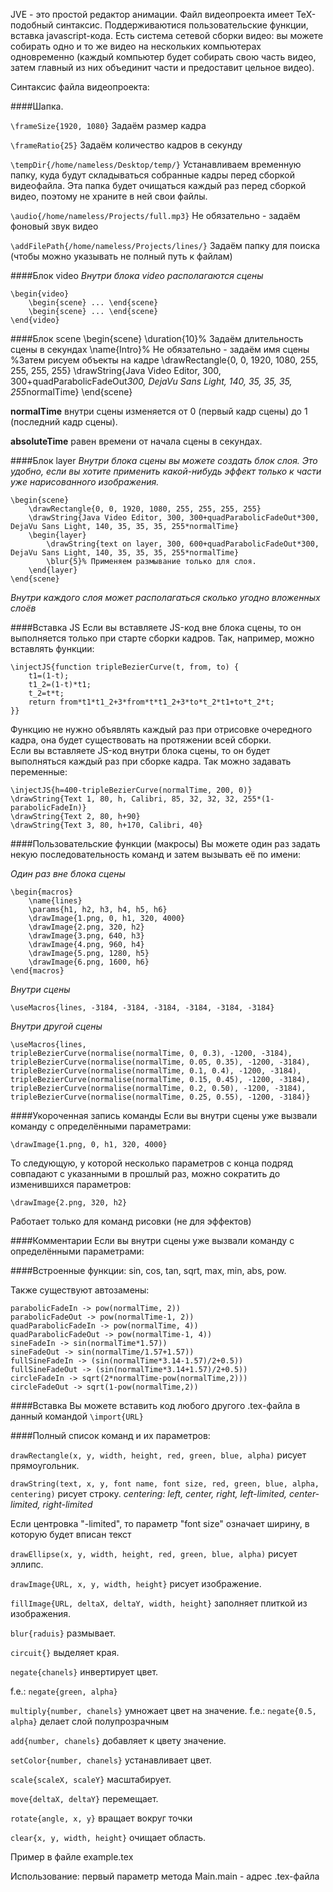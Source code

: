 JVE - это  простой редактор анимации. Файл видеопроекта имеет TeX-подобный синтаксис. Поддерживаютися пользовательские функции, вставка javascript-кода. Есть система сетевой сборки видео: вы можете собирать одно и то же видео на нескольких компьютерах одновременно (каждый компьютер будет собирать свою часть видео, затем главный из них объединит части и предоставит цельное видео).

Синтаксис файла видеопроекта:

####Шапка. 

`\frameSize{1920, 1080}` Задаём размер кадра

`\frameRatio{25}` Задаём количество кадров в секунду

`\tempDir{/home/nameless/Desktop/temp/}` Устанавливаем временную папку, куда будут складываться собранные кадры перед сборкой видеофайла. Эта папка будет очищаться каждый раз перед сборкой видео, поэтому не храните в ней свои файлы.

`\audio{/home/nameless/Projects/full.mp3}` Не обязательно - задаём фоновый звук видео

`\addFilePath{/home/nameless/Projects/lines/}` Задаём папку для поиска (чтобы можно указывать не полный путь к файлам)

####Блок video
*Внутри блока video располагаются сцены*

    \begin{video}
        \begin{scene} ... \end{scene}
        \begin{scene} ... \end{scene}
    \end{video}

####Блок scene
    \begin{scene}
        \duration{10}% Задаём длительность сцены в секундах
        \name{Intro}% Не обязательно - задаём имя сцены
        %Затем рисуем объекты на кадре
        \drawRectangle{0, 0, 1920, 1080, 255, 255, 255, 255}
        \drawString{Java Video Editor, 300, 300+quadParabolicFadeOut*300, DejaVu Sans Light, 140, 35, 35, 35, 255*normalTime}
    \end{scene}
        
**normalTime** внутри сцены изменяется от 0 (первый кадр сцены) до 1 (последний кадр сцены).

**absoluteTime** равен времени от начала сцены в секундах.

####Блок layer
*Внутри блока сцены вы можете создать блок слоя. Это удобно, если вы хотите применить какой-нибудь эффект только к части уже нарисованного изображения.*
    
    \begin{scene} 
        \drawRectangle{0, 0, 1920, 1080, 255, 255, 255, 255}
        \drawString{Java Video Editor, 300, 300+quadParabolicFadeOut*300, DejaVu Sans Light, 140, 35, 35, 35, 255*normalTime}
        \begin{layer}
            \drawString{text on layer, 300, 600+quadParabolicFadeOut*300, DejaVu Sans Light, 140, 35, 35, 35, 255*normalTime}
            \blur{5}% Применяем размывание только для слоя.
        \end{layer}
    \end{scene}
*Внутри каждого слоя может располагаться сколько угодно вложенных слоёв*

####Вставка JS
Если вы вставляете JS-код вне блока сцены, то он выполняется только при старте сборки кадров. Так, например, можно вставлять функции:

    \injectJS{function tripleBezierCurve(t, from, to) {
        t1=(1-t);
        t1_2=(1-t)*t1;
        t_2=t*t;
        return from*t1*t1_2+3*from*t*t1_2+3*to*t_2*t1+to*t_2*t;
    }}

Функцию не нужно объявлять каждый раз при отрисовке очередного кадра, она будет существовать на протяжении всей сборки.    
Если вы вставляете JS-код внутри блока сцены, то он будет выполняться каждый раз при сборке кадра. Так можно задавать переменные:

    \injectJS{h=400-tripleBezierCurve(normalTime, 200, 0)}
    \drawString{Text 1, 80, h, Calibri, 85, 32, 32, 32, 255*(1-parabolicFadeIn)}
    \drawString{Text 2, 80, h+90}
    \drawString{Text 3, 80, h+170, Calibri, 40}

####Пользовательские функции (макросы)
Вы можете один раз задать некую последовательность команд и затем вызывать её по имени:

*Один раз вне блока сцены*

    \begin{macros}
        \name{lines}
        \params{h1, h2, h3, h4, h5, h6}
        \drawImage{1.png, 0, h1, 320, 4000}
        \drawImage{2.png, 320, h2}
        \drawImage{3.png, 640, h3}
        \drawImage{4.png, 960, h4}
        \drawImage{5.png, 1280, h5}
        \drawImage{6.png, 1600, h6}
    \end{macros}

*Внутри сцены*

`\useMacros{lines, -3184, -3184, -3184, -3184, -3184, -3184}`

*Внутри другой сцены*

    \useMacros{lines,
    tripleBezierCurve(normalise(normalTime, 0, 0.3), -1200, -3184),
    tripleBezierCurve(normalise(normalTime, 0.05, 0.35), -1200, -3184),
    tripleBezierCurve(normalise(normalTime, 0.1, 0.4), -1200, -3184),
    tripleBezierCurve(normalise(normalTime, 0.15, 0.45), -1200, -3184),
    tripleBezierCurve(normalise(normalTime, 0.2, 0.50), -1200, -3184),
    tripleBezierCurve(normalise(normalTime, 0.25, 0.55), -1200, -3184)}

####Укороченная запись команды
Если вы внутри сцены уже вызвали команду с определёнными параметрами:

`\drawImage{1.png, 0, h1, 320, 4000}`

То следующую, у которой несколько параметров с конца подряд совпадают с указанными в прошлый раз, можно сократить до изменившихся параметров:

`\drawImage{2.png, 320, h2}`

Работает только для команд рисовки (не для эффектов)
           
####Комментарии
Если вы внутри сцены уже вызвали команду с определёнными параметрами:

####Встроенные функции:
sin, cos, tan, sqrt, max, min, abs, pow.

Также существуют автозамены:        

    parabolicFadeIn -> pow(normalTime, 2))
    parabolicFadeOut -> pow(normalTime-1, 2))
    quadParabolicFadeIn -> pow(normalTime, 4))
    quadParabolicFadeOut -> pow(normalTime-1, 4))
    sineFadeIn -> sin(normalTime*1.57))
    sineFadeOut -> sin(normalTime/1.57+1.57))
    fullSineFadeIn -> (sin(normalTime*3.14-1.57)/2+0.5))
    fullSineFadeOut -> (sin(normalTime*3.14+1.57)/2+0.5))
    circleFadeIn -> sqrt(2*normalTime-pow(normalTime,2)))
    circleFadeOut -> sqrt(1-pow(normalTime,2))

####Вставка
Вы можете вставить код любого другого .tex-файла в данный командой `\import{URL}`

####Полный список команд и их параметров:

`drawRectangle(x, y, width, height, red, green, blue, alpha)` рисует прямоугольник.

`drawString(text, x, y, font name, font size, red, green, blue, alpha, centering)` рисует строку.
*centering: left, center, right, left-limited, center-limited, right-limited*

Если центровка "-limited", то параметр "font size" означает ширину, в которую будет вписан текст

`drawEllipse(x, y, width, height, red, green, blue, alpha)` рисует эллипс.

`drawImage{URL, x, y, width, height}` рисует изображение.

`fillImage{URL, deltaX, deltaY, width, height}` заполняет плиткой из изображения.

`blur{raduis}` размывает.

`circuit{}` выделяет края.

`negate{chanels}` инвертирует цвет.

f.e.: `negate{green, alpha}`

`multiply{number, chanels}` умножает цвет на значение.
f.e.: `negate{0.5, alpha}` делает слой полупрозрачным

`add{number, chanels}` добавляет к цвету значение.

`setColor{number, chanels}` устанавливает цвет.

`scale{scaleX, scaleY}` масштабирует.

`move{deltaX, deltaY}` перемещает.

`rotate{angle, x, y}` вращает вокруг точки

`clear{x, y, width, height}` очищает область.

Пример в файле example.tex

Использование: первый параметр метода Main.main - адрес .tex-файла